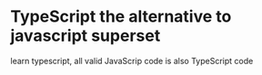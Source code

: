 # TypeScript the alternative to javascript superset

learn typescript, all valid JavaScrip  code is also TypeScript code
